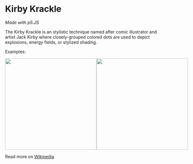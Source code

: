 # Kirby Krackle

*Made with p5.JS*

The Kirby Krackle is an stylistic technique named after comic illustrator and artist Jack Kirby where closely-grouped colored dots are used to depict explosions, energy fields, or stylized shading.

Examples: 
<div style="display: flex">
<img src="https://i.pinimg.com/originals/23/7e/4f/237e4f87455297ac9e84cf4b9696b13b.jpg" width='300'>
<img src="https://images-wixmp-ed30a86b8c4ca887773594c2.wixmp.com/f/4d62fa90-2ac9-4b85-80a8-adefb1523cf4/d4ikk4h-d78f2482-2d8a-45a9-9f2c-09fc23484d0a.jpg/v1/fill/w_894,h_894,q_70,strp/kirby_krackle_by_ljamalwalton_d4ikk4h-pre.jpg?token=eyJ0eXAiOiJKV1QiLCJhbGciOiJIUzI1NiJ9.eyJzdWIiOiJ1cm46YXBwOjdlMGQxODg5ODIyNjQzNzNhNWYwZDQxNWVhMGQyNmUwIiwiaXNzIjoidXJuOmFwcDo3ZTBkMTg4OTgyMjY0MzczYTVmMGQ0MTVlYTBkMjZlMCIsIm9iaiI6W1t7ImhlaWdodCI6Ijw9OTAwIiwicGF0aCI6IlwvZlwvNGQ2MmZhOTAtMmFjOS00Yjg1LTgwYTgtYWRlZmIxNTIzY2Y0XC9kNGlrazRoLWQ3OGYyNDgyLTJkOGEtNDVhOS05ZjJjLTA5ZmMyMzQ4NGQwYS5qcGciLCJ3aWR0aCI6Ijw9OTAwIn1dXSwiYXVkIjpbInVybjpzZXJ2aWNlOmltYWdlLm9wZXJhdGlvbnMiXX0.AfEEW1vpK7XbEGM0jEuVUEz0mfx-UdUHtpr89ZJ_0lc" width='300'>
</div>


Read more on [Wikipedia](https://en.wikipedia.org/wiki/Kirby_Krackle)


